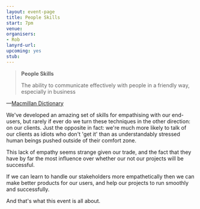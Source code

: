 ```yaml
---
layout: event-page
title: People Skills
start: 7pm
venue: 
organisers: 
- Rob
lanyrd-url: 
upcoming: yes
stub:
---
```


> **People Skills**
> 
> The ability to communicate effectively with people in a friendly way, especially in business

—[Macmillan Dictionary](http://www.macmillandictionary.com/dictionary/british/people-skills "definition of People Skills on the macmillandictionary.com")

We've developed an amazing set of skills for empathising with our end-users, but rarely if ever do we turn these techniques in the other direction: on our clients. Just the opposite in fact: we're much more likely to talk of our clients as idiots who don't 'get it' than as understandably stressed human beings pushed outside of their comfort zone.

This lack of empathy seems strange given our trade, and the fact that they have by far the most influence over whether our not our projects will be successful.

If we can learn to handle our stakeholders more empathetically then we can make better products for our users, and help our projects to run smoothly and successfully.

And that's what this event is all about. 
